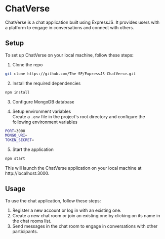# ChatVerse

ChatVerse is a chat application built using ExpressJS. It provides users with a platform to engage in conversations and connect with others.



## Setup
To set up ChatVerse on your local machine, follow these steps:

1. Clone the repo

```bash
git clone https://github.com/The-SP/ExpressJS-ChatVerse.git
```

2. Install the required dependencies
```bash
npm install
```

3. Configure MongoDB database

4. Setup environment variables  
Create a `.env` file in the project's root directory and configure the following environment variables
```bash
PORT=3000
MONGO_URI=
TOKEN_SECRET=
```

5. Start the application
```bash
npm start
```
This will launch the ChatVerse application on your local machine at http://localhost:3000.


## Usage

To use the chat application, follow these steps:

1. Register a new account or log in with an existing one.
2. Create a new chat room or join an existing one by clicking on its name in the chat rooms list.
3. Send messages in the chat room to engage in conversations with other participants.